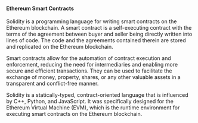 #### Ethereum Smart Contracts

Solidity is a programming language for writing smart contracts on the Ethereum blockchain. A smart contract is a self-executing contract with the terms of the agreement between buyer and seller being directly written into lines of code. The code and the agreements contained therein are stored and replicated on the Ethereum blockchain.

Smart contracts allow for the automation of contract execution and enforcement, reducing the need for intermediaries and enabling more secure and efficient transactions. They can be used to facilitate the exchange of money, property, shares, or any other valuable assets in a transparent and conflict-free manner.

Solidity is a statically-typed, contract-oriented language that is influenced by C++, Python, and JavaScript. It was specifically designed for the Ethereum Virtual Machine (EVM), which is the runtime environment for executing smart contracts on the Ethereum blockchain.
